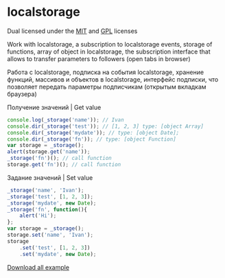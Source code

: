 # localstorage

Dual licensed under the [MIT](http://www.opensource.org/licenses/mit-license.php) and [GPL](http://www.gnu.org/licenses/gpl.html) licenses

Work with localstorage, a subscription to localstorage events, storage of functions, array of object in localstorage, the subscription interface that allows to transfer parameters to followers (open tabs in browser)

Pабота с localstorage, подписка на события localstorage, хранение функций, массивов и объектов в localstorage, интерфейс подписки, что позволяет передать параметры подписчикам (открытым вкладкам браузера)

Получение значений | Get value
```javascript
console.log(_storage('name')); // Ivan
console.dir(_storage('test')); // [1, 2, 3] type: [object Array]
console.dir(_storage('mydate')); // type: [object Date];
console.dir(_storage('fn')); // type: [object Function]
var storage = _storage();
alert(storage.get('name'));
_storage('fn')(); // call function
storage.get('fn')(); // call function
```

Задание значений | Set value
```javascript
_storage('name', 'Ivan');
_storage('test', [1, 2, 3]);
_storage('mydate', new Date);
_storage('fn', function(){
    alert('Hi');
};
var storage = _storage();
storage.set('name', 'Ivan');
storage
    .set('test', [1, 2, 3])
    .set('mydate', new Date);
```
[Download all example](https://github.com/Poznakomlus/localstorage/archive/master.zip)